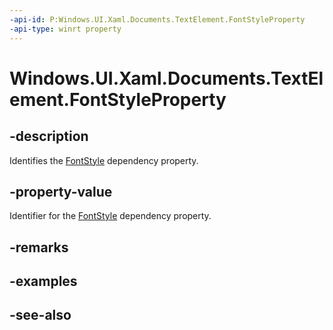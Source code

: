 ```yaml
---
-api-id: P:Windows.UI.Xaml.Documents.TextElement.FontStyleProperty
-api-type: winrt property
---
```


<!-- Property syntax
public Windows.UI.Xaml.DependencyProperty FontStyleProperty { get; }
-->

# Windows.UI.Xaml.Documents.TextElement.FontStyleProperty

## -description
Identifies the [FontStyle](textelement_fontstyle.md) dependency property.



## -property-value
Identifier for the [FontStyle](textelement_fontstyle.md) dependency property.

## -remarks

## -examples

## -see-also
